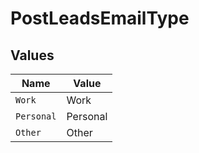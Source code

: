 # PostLeadsEmailType


## Values

| Name       | Value      |
| ---------- | ---------- |
| `Work`     | Work       |
| `Personal` | Personal   |
| `Other`    | Other      |